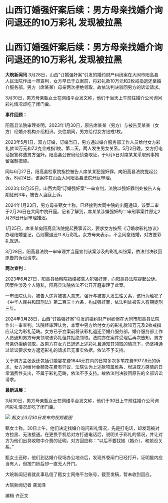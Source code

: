 # 山西订婚强奸案后续：男方母亲找婚介询问退还的10万彩礼 发现被拉黑

# 山西订婚强奸案后续：男方母亲找婚介询问退还的10万彩礼 发现被拉黑

**大皖新闻讯**
3月28日，山西“订婚强奸案”引发的婚约财产纠纷案在大同市阳高县人民法院作出一审宣判，女方早已于立案前，将彩礼款10万元和2枚戒指退还至婚介服务部，男方（席某某）母亲两次拒绝领取，故依法判决驳回男方的诉讼请求。

3月30日，男方母亲甄女士在网络平台发文称，他们于当天上午前往婚介公司询问彩礼情况却吃了闭门羹。

**事件回顾：**

阳高县法院审理查明，2023年1月30日，原告席某某（男方）与被告吴某某（女方）经婚介机构介绍相识。交往期间，男方给付女方钻戒1枚。

2023年5月1日，双方订婚，订婚当日，男方通过婚介服务部工作人员给付女方彩礼款10万元和7.2克金戒指1枚。第二天，两人发生男女关系。5月2日晚，女方打电话报警称遭男方强奸。阳高县公安局经侦查取证，于5月5日对席某某采取刑事拘留强制措施。

同年6月27日，阳高县检察院指控被告人席某某犯强奸罪，向阳高县法院提起公诉。8月24日，该案件在山西大同阳高县法院开庭审理。

2023年12月25日，山西大同“订婚强奸案”一审宣判，法院以强奸罪判处被告人有期徒刑3年，被告人当庭上诉。

2024年1月23日，男方母亲甄女士称，已经接到大同中院的出庭通知，该案二审于2月26日在大同中院开庭。记者了解到，席某某涉嫌强奸的二审刑事案件原定2月26日开庭审理推迟。

1月25日，席某某向阳高县法院提起民事诉讼，要求女方按照《订婚收彩礼协议》办理结婚登记，否则需退还11.8万彩礼。女方母亲表示，不会同意结婚，对方要彩礼就退。

3月28日，阳高县法院一审审理并当庭宣判该案涉及的彩礼纠纷案，依法判决驳回原告的诉讼请求。

**两次宣判：**

2023年6月27日，阳高县检察院指控被告人犯强奸罪，向阳高县法院提起公诉。因案件涉及个人隐私，阳高县法院依法不公开开庭审理了此案。

一审法院认为，被告人违背被害人意志，强行与被害人发生性关系，该行为触犯了《中华人民共和国刑法》第二百三十六条，构成强奸罪，依法判处被告人有期徒刑三年。

2024年3月28日，山西“订婚强奸案”引发的婚约财产纠纷案在大同市阳高县法院作出一审宣判。法院经审理认为，本案中男方给付女方的彩礼款10万元及2枚戒指应认定为彩礼范畴。女方已于立案前将该彩礼退还至婚介服务部，婚介服务部工作人员通知男方母亲领取该彩礼但其拒绝领取。法院亦在案件受理后再次告知，男方母亲仍拒绝领取。故男方在女方已退还上述彩礼且通知其领取的情况下，仍坚持通过诉讼要求女方返还彩礼的请求已无事实依据，依法不予支持。

关于男方主张返还包括订婚宴花费1644元在内的日常多次多笔花费9977.8元的诉求，女方对给付金额及花费有异议，法院认为上述款项属维系、增进双方感情的日常消费性支出，不属于彩礼范畴，依法不予支持。故依法判决驳回原告的全部诉讼请求。

**最新进展：**

3月30日，男方母亲甄女士在网络平台发文称，他们于30日上午前往婚介公司询问彩礼情况却吃了闭门羹。

![](https://inews.gtimg.com/om_bt/Ohl_q31g8CeH4IJQidtqAevuWRmCfhOpWv4xAbZpQTFT4AA/1000)
_甄女士3月30日发布的视频截图_

甄女士称，30日上午，他们决定找婚介询问彩礼情况，先是打电话，却发现被对方拉黑、无法接通。在更换手机给对方打通电话后，说明关于彩礼的情况，并让对方为他们出具收取中介费的证明，对方回应称：“以后不要找她（婚介），和她没关系。”

甄女士还称，他们到达婚介现场办公地点后，发现外卷闸门已经打开，证明屋内应当有人，但按门铃后却一直无人开门。

大皖新闻记者就此事私信了甄女士网络平台账号，截至发稿，暂未收到回应。

大皖新闻记者 龚润泽

编辑 许正文

